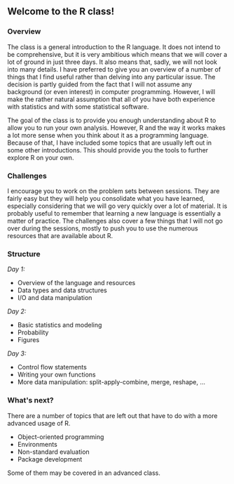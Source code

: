 ## Welcome to the R class!

### Overview 

The class is a general introduction to the R language. It does not intend to be
comprehensive, but it is very ambitious which means that we will cover a lot of ground in just three days. It also means that, sadly, we will not look into many details. I have preferred to give you an overview of a number of things that I find useful rather than delving into any particular issue. The decision is partly guided from the fact that I will not assume any background (or even interest) in computer programming. However, I will make the rather natural assumption that all of you have both experience with
statistics and with some statistical software.

The goal of the class is to provide you enough understanding about R to allow
you to run your own analysis. However, R and the way it works makes a lot more
sense when you think about it as a programming language. Because of that, I have
included some topics that are usually left out in some other introductions. This
should provide you the tools to further explore R on your own.

### Challenges

I encourage you to work on the problem sets between sessions. They are fairly
easy but they will help you consolidate what you have learned, especially considering that we will go very quickly over a lot of material. It is probably useful to remember that
learning a new language is essentially a matter of practice. The challenges also cover a
few things that I will not go over during the sessions, mostly to push you to
use the numerous resources that are available about R.

### Structure

_Day 1:_

- Overview of the language and resources
- Data types and data structures
- I/O and data manipulation

_Day 2:_

- Basic statistics and modeling
- Probability
- Figures

_Day 3:_

- Control flow statements
- Writing your own functions
- More data manipulation: split-apply-combine, merge, reshape, ...

### What's next?

There are a number of topics that are left out that have to do with a more advanced usage of R. 

- Object-oriented programming
- Environments
- Non-standard evaluation
- Package development

Some of them may be covered in an advanced class.
